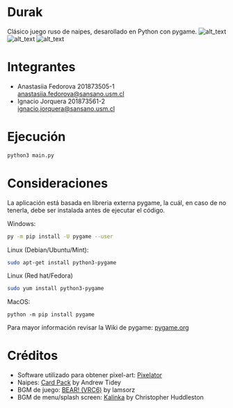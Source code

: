 # Durak


Clásico juego ruso de naipes, desarollado en Python con pygame. ![alt_text](https://img.shields.io/badge/approved-yes-green) ![alt_text](https://img.shields.io/badge/build-stable-green) ![alt_text](https://img.shields.io/badge/coverage-90%25-green)


# Integrantes
- Anastasiia Fedorova  201873505-1  
<anastasiia.fedorova@sansano.usm.cl>
- Ignacio Jorquera 201873561-2  
<ignacio.jorquera@sansano.usm.cl>

# Ejecución
```bash 
python3 main.py
```

# Consideraciones
La aplicación está basada en libreria externa pygame, la cuál, en caso de no tenerla, debe ser instalada antes de ejecutar el código.

Windows:
``` bash 
py -m pip install -U pygame --user
```
Linux (Debian/Ubuntu/Mint):
```bash
sudo apt-get install python3-pygame
```
Linux (Red hat/Fedora)
```bash
sudo yum install python3-pygame
```
MacOS:
```
python -m pip install pygame
```

Para mayor información revisar la Wiki de pygame: [pygame.org](https://www.pygame.org/wiki/GettingStarted)

# Créditos
- Software utilizado para obtener pixel-art: [Pixelator](http://pixelatorapp.com/)
- Naipes: [Card Pack](https://opengameart.org/content/cards-set) by Andrew Tidey
- BGM de juego: [BEAR! (VRC6)](https://chipmusic.org/lamsorz/music/bear!-vrc6) by lamsorz
- BGM de menu/splash screen: [Kalinka](https://soundcloud.com/christopher-huddleston/kalinka) by Christopher Huddleston


